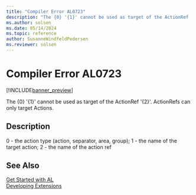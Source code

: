 ```yaml
---
title: "Compiler Error AL0723"
description: "The {0} '{1}' cannot be used as target of the ActionRef '{2}'."
ms.author: solsen
ms.date: 05/14/2024
ms.topic: reference
author: SusanneWindfeldPedersen
ms.reviewer: solsen
---
```

[//]: # (START>DO_NOT_EDIT)
[//]: # (IMPORTANT:Do not edit any of the content between here and the END>DO_NOT_EDIT.)
[//]: # (Any modifications should be made in the .xml files in the ModernDev repo.)
# Compiler Error AL0723

[!INCLUDE[banner_preview](../includes/banner_preview.md)]

The {0} '{1}' cannot be used as target of the ActionRef '{2}'. ActionRefs can only target Actions.


## Description
0 - the action type (action, separator, area, group); 1 - the name of the target action; 2 - the name of the action ref  

[//]: # (IMPORTANT: END>DO_NOT_EDIT)
## See Also  
[Get Started with AL](../devenv-get-started.md)  
[Developing Extensions](../devenv-dev-overview.md)  